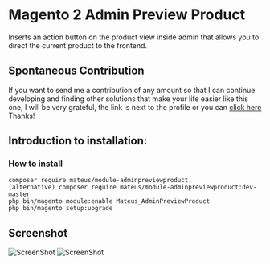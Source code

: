 # Magento 2 Admin Preview Product
Inserts an action button on the product view inside admin that allows you to direct the current product to the frontend. 

## Spontaneous Contribution
If you want to send me a contribution of any amount so that I can continue developing and finding other solutions that make your life easier like this one, I will be very grateful, the link is next to the profile or you can <a href="https://nubank.com.br/pagar/1bxwx1/KrTCm3JrIA" target="_blank">click here</a> Thanks!

## Introduction to installation:

### How to install

```
composer require mateus/module-adminpreviewproduct
(alternative) composer require mateus/module-adminpreviewproduct:dev-master
php bin/magento module:enable Mateus_AdminPreviewProduct
php bin/magento setup:upgrade
```

## Screenshot
![ScreenShot](https://github.com/mateussantin/magento2-admin-preview-product/blob/master/screenshot/preview.png)
![ScreenShot](https://github.com/mateussantin/magento2-admin-preview-product/blob/master/screenshot/preview-list.png)